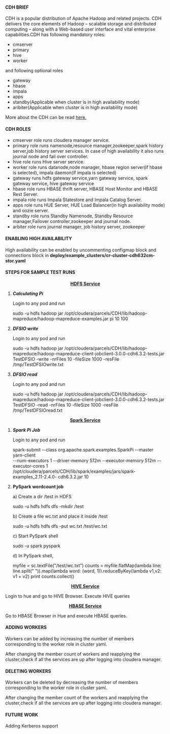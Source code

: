 #### CDH BRIEF
CDH is a  popular distribution of Apache Hadoop and related projects. CDH delivers the core elements of Hadoop – scalable storage and distributed computing – along with a Web-based user interface and vital enterprise capabilities.CDH has following mandatory roles:

* cmserver
* primary
* hive
* worker

and following optional roles

* gateway
* hbase
* impala
* apps
* standby(Applicable when cluster is in high availability mode)
* aribiter(Applicable when cluster is in high availability mode)

More about the CDH can be read [here.](https://docs.cloudera.com/documentation/enterprise/6/6.3/topics/cdh_intro.html)

#### CDH ROLES

* cmserver role runs cloudera manager service. 
* primary role runs namenode,resource manager,zookeeper,spark history server,job history server services. In case of high availability it also runs journal node and fail over controller.
* hive role runs Hive server service.
* worker role runs datanode,node manager, hbase region server(if hbase is selected), 
  impala daemon(if  impala is selected)
* gateway runs hdfs gateway service,yarn gateway service, spark gateway service, hive gateway service
* hbase role runs HBASE thrift server, HBASE Host Monitor and HBASE Rest Server.
* impala role runs Impala Statestore and Impala Catalog Server.
* apps role runs HUE Server, HUE Load Balancer(in high availability mode) and oozie server.
* standby role runs Standby Namenode, Standby Resource manager,Failover controller,zookeeper and journal
  node.
* arbiter role runs journal manager, job history server, zookeeper


#### ENABLING HIGH AVAILABILITY

High availability can be enabled by uncommenting configmap block and connections block in <b>deploy/example_clusters/cr-cluster-cdh632cm-stor.yaml</b>
  

#### STEPS FOR SAMPLE TEST RUNS

<p align="center"><b><u>HDFS Service</b></u></p>

 

 1. ***Calculating Pi***
     
    Login to any pod and run
    
      sudo -u hdfs hadoop jar /opt/cloudera/parcels/CDH/lib/hadoop-mapreduce/hadoop-mapreduce-examples.jar pi 10 100
  
 2.  ***DFSIO write***
  
     Login to any pod and run 
     
      sudo -u hdfs hadoop jar /opt/cloudera/parcels/CDH/lib/hadoop-mapreduce/hadoop-mapreduce-client-jobclient-3.0.0-cdh6.3.2-tests.jar TestDFSIO -write -nrFiles 10 -fileSize 1000 -resFile /tmp/TestDFSIOwrite.txt
      
 3. ***DFSIO read***
    
    Login to any pod and run

      sudo -u hdfs hadoop jar /opt/cloudera/parcels/CDH/lib/hadoop-mapreduce/hadoop-mapreduce-client-jobclient-3.0.0-cdh6.3.2-tests.jar TestDFSIO -read -nrFiles 10 -fileSize 1000 -resFile /tmp/TestDFSIOread.txt
 
<p align="center"><b><u>Spark Service</b></u></p>

 1.  ***Spark Pi Job***
  
       Login to any pod and run
       
       spark-submit --class org.apache.spark.examples.SparkPi  --master yarn-client  
       --num-executors 1 --driver-memory 512m  --executor-memory 512m --executor-cores 1    
        /opt/cloudera/parcels/CDH/lib/spark/examples/jars/spark-examples_2.11-2.4.0-
        cdh6.3.2.jar 10
        
2.   **PySpark wordcount job**
   
        a) Create a dir /test in HDFS

        sudo -u hdfs hdfs dfs -mkdir /test

        b) Create a file wc.txt and place it inside /test
        
        sudo -u hdfs hdfs dfs -put wc.txt /test/wc.txt
        
        c) Start PySpark shell
        
        sudo -u spark pyspark

        d) In PySpark shell,
                
        myfile = sc.textFile("/test/wc.txt")
        counts = myfile.flatMap(lambda line: line.split(" ")).map(lambda word: (word, 
        1)).reduceByKey(lambda v1,v2: v1 + v2)
        print counts.collect()

<p align="center"><b><u>HIVE Service</b></u></p>

  Login to hue and go to HIVE Browser. Execute HIVE queries

<p align="center"><b><u>HBASE Service</b></u></b></p>

   Go to HBASE Browser in Hue and execute HBASE queries.

#### ADDING WORKERS

   Workers can be added by increasing the number of members corresponding to the worker role in cluster yaml.

After changing the member count of  workers and reapplying the cluster,check if all the services are up after logging into cloudera manager.

#### DELETING WORKERS

Workers can be deleted by decreasing the number of members corresponding to the worker role in cluster yaml.

After changing the member count of  the workers and reapplying the cluster,check if all the services are up after logging into cloudera manager.


#### FUTURE WORK

Adding Kerberos support